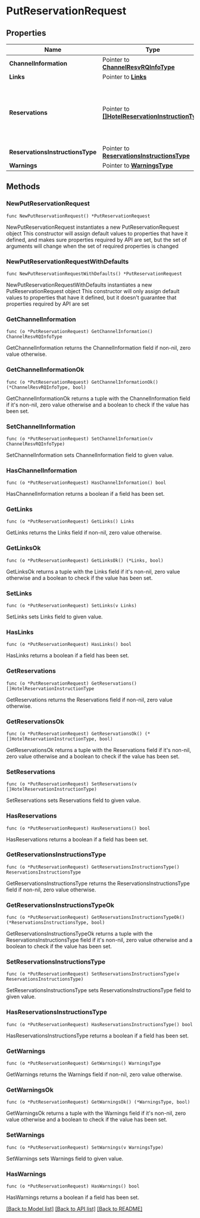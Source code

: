 # PutReservationRequest

## Properties

Name | Type | Description | Notes
------------ | ------------- | ------------- | -------------
**ChannelInformation** | Pointer to [**ChannelResvRQInfoType**](ChannelResvRQInfoType.md) |  | [optional] 
**Links** | Pointer to [**Links**](Links.md) |  | [optional] 
**Reservations** | Pointer to [**[]HotelReservationInstructionType**](HotelReservationInstructionType.md) | A collection of Reservations with information that needs to be changed. | [optional] 
**ReservationsInstructionsType** | Pointer to [**ReservationsInstructionsType**](ReservationsInstructionsType.md) |  | [optional] 
**Warnings** | Pointer to [**WarningsType**](WarningsType.md) |  | [optional] 

## Methods

### NewPutReservationRequest

`func NewPutReservationRequest() *PutReservationRequest`

NewPutReservationRequest instantiates a new PutReservationRequest object
This constructor will assign default values to properties that have it defined,
and makes sure properties required by API are set, but the set of arguments
will change when the set of required properties is changed

### NewPutReservationRequestWithDefaults

`func NewPutReservationRequestWithDefaults() *PutReservationRequest`

NewPutReservationRequestWithDefaults instantiates a new PutReservationRequest object
This constructor will only assign default values to properties that have it defined,
but it doesn't guarantee that properties required by API are set

### GetChannelInformation

`func (o *PutReservationRequest) GetChannelInformation() ChannelResvRQInfoType`

GetChannelInformation returns the ChannelInformation field if non-nil, zero value otherwise.

### GetChannelInformationOk

`func (o *PutReservationRequest) GetChannelInformationOk() (*ChannelResvRQInfoType, bool)`

GetChannelInformationOk returns a tuple with the ChannelInformation field if it's non-nil, zero value otherwise
and a boolean to check if the value has been set.

### SetChannelInformation

`func (o *PutReservationRequest) SetChannelInformation(v ChannelResvRQInfoType)`

SetChannelInformation sets ChannelInformation field to given value.

### HasChannelInformation

`func (o *PutReservationRequest) HasChannelInformation() bool`

HasChannelInformation returns a boolean if a field has been set.

### GetLinks

`func (o *PutReservationRequest) GetLinks() Links`

GetLinks returns the Links field if non-nil, zero value otherwise.

### GetLinksOk

`func (o *PutReservationRequest) GetLinksOk() (*Links, bool)`

GetLinksOk returns a tuple with the Links field if it's non-nil, zero value otherwise
and a boolean to check if the value has been set.

### SetLinks

`func (o *PutReservationRequest) SetLinks(v Links)`

SetLinks sets Links field to given value.

### HasLinks

`func (o *PutReservationRequest) HasLinks() bool`

HasLinks returns a boolean if a field has been set.

### GetReservations

`func (o *PutReservationRequest) GetReservations() []HotelReservationInstructionType`

GetReservations returns the Reservations field if non-nil, zero value otherwise.

### GetReservationsOk

`func (o *PutReservationRequest) GetReservationsOk() (*[]HotelReservationInstructionType, bool)`

GetReservationsOk returns a tuple with the Reservations field if it's non-nil, zero value otherwise
and a boolean to check if the value has been set.

### SetReservations

`func (o *PutReservationRequest) SetReservations(v []HotelReservationInstructionType)`

SetReservations sets Reservations field to given value.

### HasReservations

`func (o *PutReservationRequest) HasReservations() bool`

HasReservations returns a boolean if a field has been set.

### GetReservationsInstructionsType

`func (o *PutReservationRequest) GetReservationsInstructionsType() ReservationsInstructionsType`

GetReservationsInstructionsType returns the ReservationsInstructionsType field if non-nil, zero value otherwise.

### GetReservationsInstructionsTypeOk

`func (o *PutReservationRequest) GetReservationsInstructionsTypeOk() (*ReservationsInstructionsType, bool)`

GetReservationsInstructionsTypeOk returns a tuple with the ReservationsInstructionsType field if it's non-nil, zero value otherwise
and a boolean to check if the value has been set.

### SetReservationsInstructionsType

`func (o *PutReservationRequest) SetReservationsInstructionsType(v ReservationsInstructionsType)`

SetReservationsInstructionsType sets ReservationsInstructionsType field to given value.

### HasReservationsInstructionsType

`func (o *PutReservationRequest) HasReservationsInstructionsType() bool`

HasReservationsInstructionsType returns a boolean if a field has been set.

### GetWarnings

`func (o *PutReservationRequest) GetWarnings() WarningsType`

GetWarnings returns the Warnings field if non-nil, zero value otherwise.

### GetWarningsOk

`func (o *PutReservationRequest) GetWarningsOk() (*WarningsType, bool)`

GetWarningsOk returns a tuple with the Warnings field if it's non-nil, zero value otherwise
and a boolean to check if the value has been set.

### SetWarnings

`func (o *PutReservationRequest) SetWarnings(v WarningsType)`

SetWarnings sets Warnings field to given value.

### HasWarnings

`func (o *PutReservationRequest) HasWarnings() bool`

HasWarnings returns a boolean if a field has been set.


[[Back to Model list]](../README.md#documentation-for-models) [[Back to API list]](../README.md#documentation-for-api-endpoints) [[Back to README]](../README.md)


